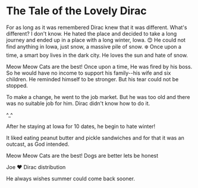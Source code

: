 # The Tale of the Lovely Dirac


For as long as it was remembered Dirac knew that it was different. What's different?
I don't know.
He hated the place and decided to take a long journey and ended up in a place with a long winter, Iowa.  :blush:
He could not find anything in Iowa, just snow, a massive pile of snow. :snowflake:
Once upon a time, a smart boy lives in the dark city. He loves the sun and hate of snow.

Meow Meow Cats are the best!
Once upon a time,
He was fired by his boss. So he would have no income to support his family--his wife and six children. He reminded himself to be stronger. But his tear could not be stopped.

To make a change, he went to the job market. But he was too old and there was no suitable job for him. Dirac didn't know how to do it.

^_^

After he staying at Iowa for 10 dates, he begin to hate winter!


It liked eating peanut butter and pickle sandwiches and for that it was an outcast, as God intended. 

Meow Meow Cats are the best!
Dogs are better lets be honest 

Joe :heart: Dirac distribution


He always wishes summer could come back sooner.


